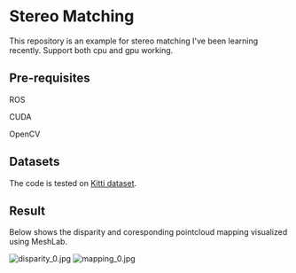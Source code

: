 Stereo Matching
==================
This repository is an example for stereo matching I've been learning recently. Support both cpu and gpu working.

Pre-requisites
--------------
ROS

CUDA

OpenCV

Datasets
--------
The code is tested on [Kitti dataset](http://www.cvlibs.net/datasets/kitti/eval_stereo.php).

Result
-----
Below shows the disparity and coresponding pointcloud mapping visualized using MeshLab.

![disparity_0.jpg](https://github.com/hunterlew/stereo_matching/blob/master/stereo_matching/example/disp_0.png)
![mapping_0.jpg](https://github.com/hunterlew/stereo_matching/blob/master/stereo_matching/example/mapping_0.png)